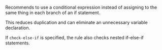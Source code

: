 
Recommends to use a conditional expression instead of assigning to the same thing in each branch of an if statement.


This reduces duplication and can eliminate an unnecessary variable declaration.

If `check-else-if` is specified, the rule also checks nested if-else-if statements.